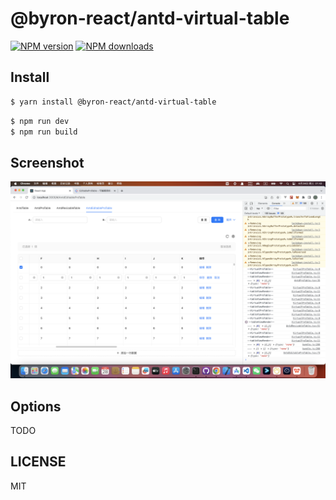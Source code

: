 # @byron-react/antd-virtual-table

[![NPM version](https://img.shields.io/npm/v/@byron-react/antd-virtual-table.svg?style=flat)](https://npmjs.org/package/@byron-react/antd-virtual-table)
[![NPM downloads](http://img.shields.io/npm/dm/@byron-react/antd-virtual-table.svg?style=flat)](https://npmjs.org/package/@byron-react/antd-virtual-table)

## Install

```bash
$ yarn install @byron-react/antd-virtual-table
```

```bash
$ npm run dev
$ npm run build
```

## Screenshot

<img src="https://github.com/472647301/antd-virtual-table/blob/main/screenshot/demo.png?raw=true" width="1038">

## Options

TODO

## LICENSE

MIT

